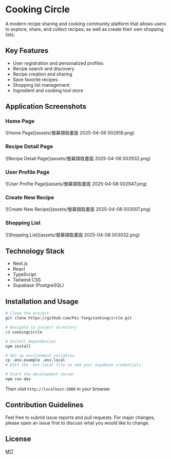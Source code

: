 # Cooking Circle

A modern recipe sharing and cooking community platform that allows users to explore, share, and collect recipes, as well as create their own shopping lists.

## Key Features

- User registration and personalized profiles
- Recipe search and discovery
- Recipe creation and sharing
- Save favorite recipes
- Shopping list management
- Ingredient and cooking tool store

## Application Screenshots

### Home Page
![Home Page](assets/螢幕擷取畫面 2025-04-08 002918.png)

### Recipe Detail Page
![Recipe Detail Page](assets/螢幕擷取畫面 2025-04-08 002932.png)

### User Profile Page
![User Profile Page](assets/螢幕擷取畫面 2025-04-08 002947.png)

### Create New Recipe
![Create New Recipe](assets/螢幕擷取畫面 2025-04-08 003007.png)

### Shopping List
![Shopping List](assets/螢幕擷取畫面 2025-04-08 003032.png)

## Technology Stack

- Next.js
- React
- TypeScript
- Tailwind CSS
- Supabase (PostgreSQL)

## Installation and Usage

```bash
# Clone the project
git clone https://github.com/Pei-Tong/cookingcircle.git

# Navigate to project directory
cd cookingcircle

# Install dependencies
npm install

# Set up environment variables
cp .env.example .env.local
# Edit the .env.local file to add your Supabase credentials

# Start the development server
npm run dev
```

Then visit `http://localhost:3000` in your browser.

## Contribution Guidelines

Feel free to submit issue reports and pull requests. For major changes, please open an issue first to discuss what you would like to change.

## License

[MIT](LICENSE) 